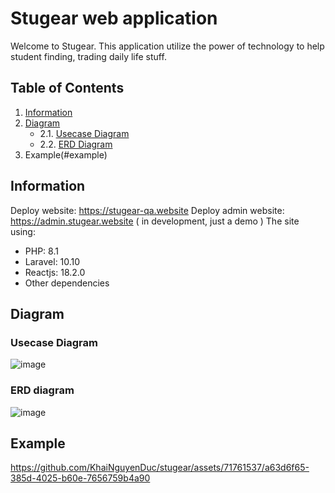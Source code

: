 # Stugear web application

Welcome to Stugear. This application utilize the power of technology to help student finding, trading daily life stuff.

## Table of Contents
1. [Information](#information)
2. [Diagram](#diagram)
   - 2.1. [Usecase Diagram](#usecase-diagram)
   - 2.2. [ERD Diagram](#erd-diagram)
4. Example(#example)
   
## Information

Deploy website: https://stugear-qa.website
Deploy admin website: https://admin.stugear.website ( in development, just a demo )
The site using:

- PHP: 8.1
- Laravel: 10.10
- Reactjs: 18.2.0
- Other dependencies

## Diagram

### Usecase Diagram
![image](https://github.com/KhaiNguyenDuc/stugear/assets/71761537/2f5fef94-37e1-4abe-a221-98d8521546dc)

### ERD diagram
![image](https://github.com/KhaiNguyenDuc/stugear/assets/71761537/c1860120-1379-4f01-83c7-ef0a4fe8d5ed)

## Example


https://github.com/KhaiNguyenDuc/stugear/assets/71761537/a63d6f65-385d-4025-b60e-7656759b4a90





